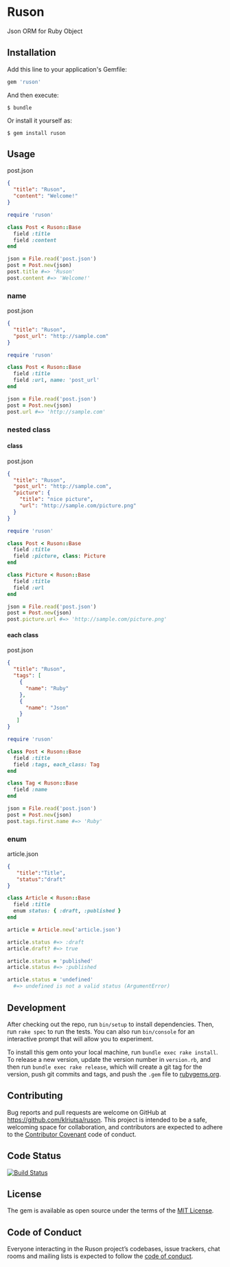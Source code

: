 # Ruson

Json ORM for Ruby Object

## Installation

Add this line to your application's Gemfile:

```ruby
gem 'ruson'
```

And then execute:

    $ bundle

Or install it yourself as:

    $ gem install ruson

## Usage

post.json
```json
{
  "title": "Ruson",
  "content": "Welcome!"
}
```

```ruby
require 'ruson'

class Post < Ruson::Base  
  field :title
  field :content
end

json = File.read('post.json')
post = Post.new(json)
post.title #=> 'Ruson'
post.content #=> 'Welcome!'
```

### name

post.json
```json
{
  "title": "Ruson",
  "post_url": "http://sample.com"
}
```

```ruby
require 'ruson'

class Post < Ruson::Base
  field :title
  field :url, name: 'post_url'
end

json = File.read('post.json')
post = Post.new(json)
post.url #=> 'http://sample.com'
```

### nested class

#### class

post.json
```json
{
  "title": "Ruson",
  "post_url": "http://sample.com",
  "picture": {
    "title": "nice picture",
    "url": "http://sample.com/picture.png"
  }
}
```

```ruby
require 'ruson'

class Post < Ruson::Base
  field :title
  field :picture, class: Picture
end

class Picture < Ruson::Base
  field :title
  field :url
end

json = File.read('post.json')
post = Post.new(json)
post.picture.url #=> 'http://sample.com/picture.png'
```

#### each class

post.json
```json
{
  "title": "Ruson",
  "tags": [
    {
      "name": "Ruby"
    },
    {
      "name": "Json"
    }
   ]
}
```

```ruby
require 'ruson'

class Post < Ruson::Base
  field :title
  field :tags, each_class: Tag
end

class Tag < Ruson::Base
  field :name
end

json = File.read('post.json')
post = Post.new(json)
post.tags.first.name #=> 'Ruby'
```

### enum

article.json
```json
{  
   "title":"Title",
   "status":"draft"
}
```

```ruby
class Article < Ruson::Base
  field :title
  enum status: { :draft, :published }
end

article = Article.new('article.json')

article.status #=> :draft
article.draft? #=> true

article.status = 'published'
article.status #=> :published

article.status = 'undefined'
  #=> undefined is not a valid status (ArgumentError)
```


## Development

After checking out the repo, run `bin/setup` to install dependencies. Then, run `rake spec` to run the tests. You can also run `bin/console` for an interactive prompt that will allow you to experiment.

To install this gem onto your local machine, run `bundle exec rake install`. To release a new version, update the version number in `version.rb`, and then run `bundle exec rake release`, which will create a git tag for the version, push git commits and tags, and push the `.gem` file to [rubygems.org](https://rubygems.org).

## Contributing

Bug reports and pull requests are welcome on GitHub at https://github.com/klriutsa/ruson. This project is intended to be a safe, welcoming space for collaboration, and contributors are expected to adhere to the [Contributor Covenant](http://contributor-covenant.org) code of conduct.

## Code Status

[![Build Status](https://travis-ci.org/klriutsa/ruson.svg?branch=master)](https://travis-ci.org/klriutsa/ruson)

## License

The gem is available as open source under the terms of the [MIT License](http://opensource.org/licenses/MIT).

## Code of Conduct

Everyone interacting in the Ruson project’s codebases, issue trackers, chat rooms and mailing lists is expected to follow the [code of conduct](https://github.com/[USERNAME]/ruson/blob/master/CODE_OF_CONDUCT.md).
